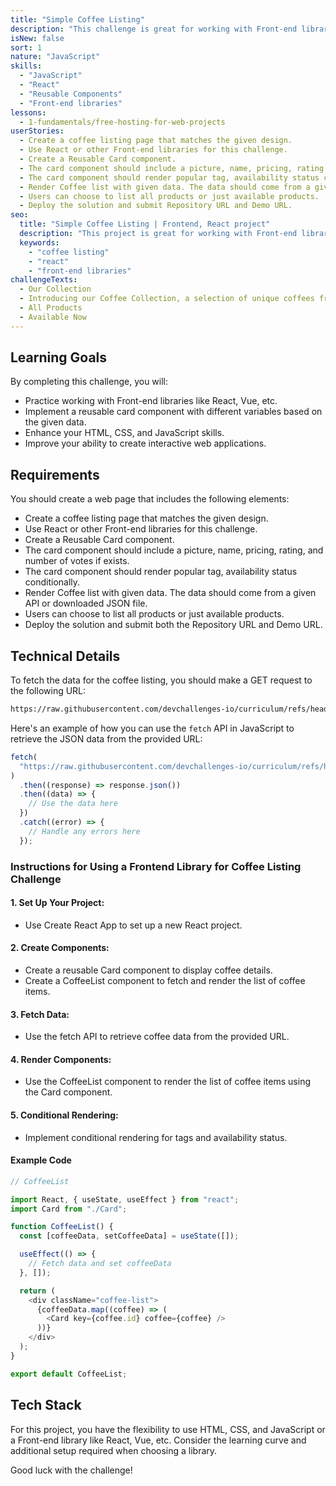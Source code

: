 ```yaml
---
title: "Simple Coffee Listing"
description: "This challenge is great for working with Front-end libraries like React, Vue,... You will need to implement a reusable card component with different variables based on the data given."
isNew: false
sort: 1
nature: "JavaScript"
skills:
  - "JavaScript"
  - "React"
  - "Reusable Components"
  - "Front-end libraries"
lessons:
  - 1-fundamentals/free-hosting-for-web-projects
userStories:
  - Create a coffee listing page that matches the given design.
  - Use React or other Front-end libraries for this challenge.
  - Create a Reusable Card component.
  - The card component should include a picture, name, pricing, rating, and number of votes if exists.
  - The card component should render popular tag, availability status conditionally.
  - Render Coffee list with given data. The data should come from a given API or downloaded JSON file.
  - Users can choose to list all products or just available products.
  - Deploy the solution and submit Repository URL and Demo URL.
seo:
  title: "Simple Coffee Listing | Frontend, React project"
  description: "This project is great for working with Front-end libraries like React, Vue,... You will need to implement a reusable card component with different variables based on the data given."
  keywords:
    - "coffee listing"
    - "react"
    - "front-end libraries"
challengeTexts:
  - Our Collection
  - Introducing our Coffee Collection, a selection of unique coffees from different roast types and origins, expertly roasted in small batches and shipped fresh weekly.
  - All Products
  - Available Now
---
```


## Learning Goals

By completing this challenge, you will:

- Practice working with Front-end libraries like React, Vue, etc.
- Implement a reusable card component with different variables based on the given data.
- Enhance your HTML, CSS, and JavaScript skills.
- Improve your ability to create interactive web applications.

## Requirements

You should create a web page that includes the following elements:

- Create a coffee listing page that matches the given design.
- Use React or other Front-end libraries for this challenge.
- Create a Reusable Card component.
- The card component should include a picture, name, pricing, rating, and number of votes if exists.
- The card component should render popular tag, availability status conditionally.
- Render Coffee list with given data. The data should come from a given API or downloaded JSON file.
- Users can choose to list all products or just available products.
- Deploy the solution and submit both the Repository URL and Demo URL.

## Technical Details

To fetch the data for the coffee listing, you should make a GET request to the following URL:

```bash
https://raw.githubusercontent.com/devchallenges-io/curriculum/refs/heads/main/4-frontend-libaries/challenges/group_1/data/simple-coffee-listing-data.json
```

Here's an example of how you can use the `fetch` API in JavaScript to retrieve the JSON data from the provided URL:

```javascript
fetch(
  "https://raw.githubusercontent.com/devchallenges-io/curriculum/refs/heads/main/4-frontend-libaries/challenges/group_1/data/simple-coffee-listing-data.json"
)
  .then((response) => response.json())
  .then((data) => {
    // Use the data here
  })
  .catch((error) => {
    // Handle any errors here
  });
```

### Instructions for Using a Frontend Library for Coffee Listing Challenge

#### 1. Set Up Your Project:

- Use Create React App to set up a new React project.

#### 2. Create Components:

- Create a reusable Card component to display coffee details.
- Create a CoffeeList component to fetch and render the list of coffee items.

#### 3. Fetch Data:

- Use the fetch API to retrieve coffee data from the provided URL.

#### 4. Render Components:

- Use the CoffeeList component to render the list of coffee items using the Card component.

#### 5. Conditional Rendering:

- Implement conditional rendering for tags and availability status.

#### Example Code

```js
// CoffeeList

import React, { useState, useEffect } from "react";
import Card from "./Card";

function CoffeeList() {
  const [coffeeData, setCoffeeData] = useState([]);

  useEffect(() => {
    // Fetch data and set coffeeData
  }, []);

  return (
    <div className="coffee-list">
      {coffeeData.map((coffee) => (
        <Card key={coffee.id} coffee={coffee} />
      ))}
    </div>
  );
}

export default CoffeeList;
```

## Tech Stack

For this project, you have the flexibility to use HTML, CSS, and JavaScript or a Front-end library like React, Vue, etc. Consider the learning curve and additional setup required when choosing a library.

Good luck with the challenge!
